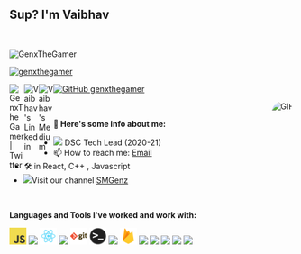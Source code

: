 


<!-- ![banner] -->

## Sup? I'm Vaibhav
<br>
<p align="left"> <img src="https://komarev.com/ghpvc/?username=genxthegamer&label=Views&color=blue&style=plastic" alt="GenxTheGamer" /> </p>
<a href="https://twitter.com/genxthegamer"><img src="https://img.shields.io/twitter/follow/genxthegamer?style=social" alt="genxthegamer" /></a> </p> 
<a href="https://twitter.com/genxthegamer"><img align="left" alt="GenxTheGamer | Twitter" width="26px" src="https://www.vectorlogo.zone/logos/twitter/twitter-tile.svg" /></a>    <a href="https://www.linkedin.com/in/vaibhavvyas32/" ><img align="left" alt="Vaibhav's Linkedin" width="26px" src="https://www.vectorlogo.zone/logos/linkedin/linkedin-icon.svg" /></a> <a href="https://vaibhavvyas32.medium.com/"><img align="left" alt="Vaibhav's Medium" width="26px" src="https://www.vectorlogo.zone/logos/medium/medium-tile.svg" /></a>

[![GitHub genxthegamer](https://img.shields.io/github/followers/vaibhavvyas32?label=Github&style=social)](https://github.com/vaibhavvyas32)
<br>

<img align="right"  height="200" style="border-radius:200px" alt="GIF" src="https://avatars.githubusercontent.com/u/52570863?v=4"/>

<br>

**🧐 Here's some info about me:**
- <img height="15" src="https://developers.google.com/site-assets/images/home/google_developers_logo.png"> DSC Tech Lead (2020-21)
- 📫 How to reach me: [Email](mailto:vaibhavvyas32@gmail.com)
- 🛠 in React, C++ , Javascript
- <img height="20" src="https://i.pinimg.com/originals/de/1c/91/de1c91788be0d791135736995109272a.png">Visit our channel [SMGenz](https://www.youtube.com/c/SMGenz?sub_confirmation=1)
<br>

**Languages and Tools I've worked and work with:**  

<span>
<img height="30" src="https://raw.githubusercontent.com/github/explore/80688e429a7d4ef2fca1e82350fe8e3517d3494d/topics/javascript/javascript.png">
<img height="30" src="https://raw.githubusercontent.com/isocpp/logos/master/cpp_logo.png">  
<img height="30" src="https://raw.githubusercontent.com/github/explore/80688e429a7d4ef2fca1e82350fe8e3517d3494d/topics/react/react.png">
<img height="30" src="https://camo.githubusercontent.com/92ec9eb7eeab7db4f5919e3205918918c42e6772562afb4112a2909c1aaaa875/68747470733a2f2f6173736574732e76657263656c2e636f6d2f696d6167652f75706c6f61642f76313630373535343338352f7265706f7369746f726965732f6e6578742d6a732f6e6578742d6c6f676f2e706e67">
<img height="30" src="https://raw.githubusercontent.com/github/explore/80688e429a7d4ef2fca1e82350fe8e3517d3494d/topics/git/git.png">
<img height="30" src="https://raw.githubusercontent.com/github/explore/80688e429a7d4ef2fca1e82350fe8e3517d3494d/topics/terminal/terminal.png">
<img height="30" src="https://seeklogo.com/images/V/visual-studio-code-logo-284BC24C39-seeklogo.com.png">
<img height="30" src="https://raw.githubusercontent.com/github/explore/80688e429a7d4ef2fca1e82350fe8e3517d3494d/topics/firebase/firebase.png">
<img height="30" src="https://www.vectorlogo.zone/logos/travis-ci/travis-ci-icon.svg">
<img height="30" src="https://www.vectorlogo.zone/logos/getpostman/getpostman-icon.svg">
<img height="30" src="https://www.vectorlogo.zone/logos/tailwindcss/tailwindcss-icon.svg">
<img height="30" src="https://avatars1.githubusercontent.com/u/5658226?v=3&s=400">
<img height="30" src="https://www.vectorlogo.zone/logos/mongodb/mongodb-icon.svg">

</span>
<br>
<!-- [banner]: https://raw.githubusercontent.com/genxthegamer/genxthegamer/master/GithubProfile.png -->
